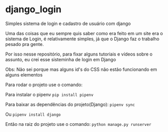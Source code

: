 # django_login
Simples sistema de login e cadastro de usuário com django

Uma das coisas que eu sempre quis saber como era feito em um site
era o sistema de Login, é relativamente simples, já que o Django  faz
o trabalho pesado pra gente.

Por isso nesse repositório, para fixar alguns tutoriais e vídeos
sobre o assunto, eu crei esse sisteminha de login em Django

Obs: Não sei porque mas alguns id's do CSS não estão funcionando em alguns elementos


Para rodar o projeto use o comando:

Para instalar o pipenv
```pip install pipenv```

Para baixar as dependências do projeto(Django):
```pipenv sync```

Ou
```pipenv install django ```

Então na raiz do projeto use o comando:
```python manage.py runserver```
